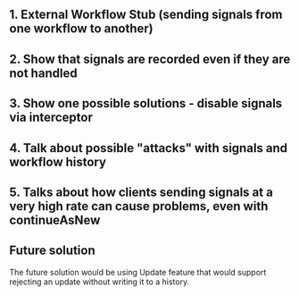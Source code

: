 ## 1.  External Workflow Stub (sending signals from one workflow to another)
## 2.  Show that signals are recorded even if they are not handled
## 3. Show one possible solutions - disable signals via interceptor
## 4. Talk about possible "attacks" with signals and workflow history
## 5. Talks about how clients sending signals at a very high rate can cause problems, even with continueAsNew

## Future solution
The future solution would be using Update feature that would support rejecting an update without writing it to a history.